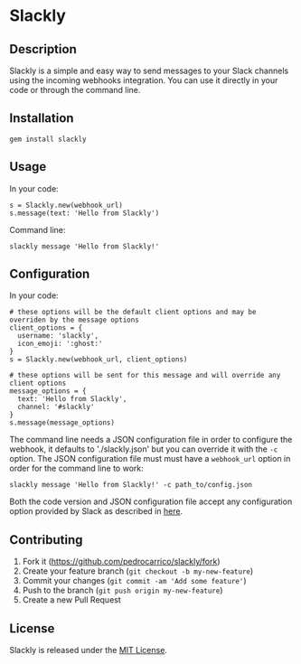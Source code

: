 # Slackly

## Description
Slackly is a simple and easy way to send messages to your Slack channels using the incoming webhooks integration.
You can use it directly in your code or through the command line.

## Installation
```
gem install slackly
```

## Usage
In your code:
```
s = Slackly.new(webhook_url)
s.message(text: 'Hello from Slackly')
```

Command line:
```
slackly message 'Hello from Slackly!'
```

## Configuration
In your code:
```
# these options will be the default client options and may be overriden by the message options
client_options = {
  username: 'slackly',
  icon_emoji: ':ghost:'
}
s = Slackly.new(webhook_url, client_options)

# these options will be sent for this message and will override any client options
message_options = {
  text: 'Hello from Slackly',
  channel: '#slackly'
}
s.message(message_options)
```

The command line needs a JSON configuration file in order to configure the webhook, it defaults to './slackly.json'
but you can override it with the `-c` option.
The JSON configuration file must must have a `webhook_url` option in order for the command line to work:

```
slackly message 'Hello from Slackly!' -c path_to/config.json
```

Both the code version and JSON configuration file accept any configuration option provided by Slack as described in
[here](https://api.slack.com/incoming-webhooks).

## Contributing

1. Fork it (https://github.com/pedrocarrico/slackly/fork)
2. Create your feature branch (`git checkout -b my-new-feature`)
3. Commit your changes (`git commit -am 'Add some feature'`)
4. Push to the branch (`git push origin my-new-feature`)
5. Create a new Pull Request

## License
Slackly is released under the [MIT License](http://www.opensource.org/licenses/MIT).
